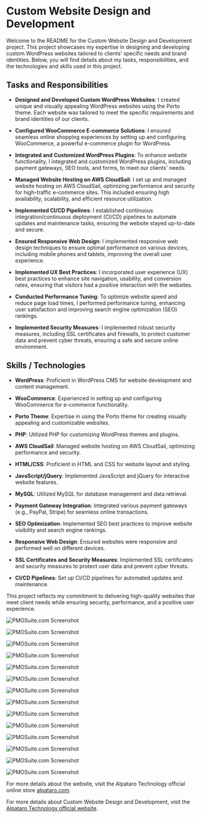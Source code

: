 # Custom Website Design and Development

Welcome to the README for the Custom Website Design and Development project. This project showcases my expertise in designing and developing custom WordPress websites tailored to clients' specific needs and brand identities. Below, you will find details about my tasks, responsibilities, and the technologies and skills used in this project.

## Tasks and Responsibilities

- **Designed and Developed Custom WordPress Websites**: I created unique and visually appealing WordPress websites using the Porto theme. Each website was tailored to meet the specific requirements and brand identities of our clients.

- **Configured WooCommerce E-commerce Solutions**: I ensured seamless online shopping experiences by setting up and configuring WooCommerce, a powerful e-commerce plugin for WordPress.

- **Integrated and Customized WordPress Plugins**: To enhance website functionality, I integrated and customized WordPress plugins, including payment gateways, SEO tools, and forms, to meet our clients' needs.

- **Managed Website Hosting on AWS CloudSail**: I set up and managed website hosting on AWS CloudSail, optimizing performance and security for high-traffic e-commerce sites. This included ensuring high availability, scalability, and efficient resource utilization.

- **Implemented CI/CD Pipelines**: I established continuous integration/continuous deployment (CI/CD) pipelines to automate updates and maintenance tasks, ensuring the website stayed up-to-date and secure.

- **Ensured Responsive Web Design**: I implemented responsive web design techniques to ensure optimal performance on various devices, including mobile phones and tablets, improving the overall user experience.

- **Implemented UX Best Practices**: I incorporated user experience (UX) best practices to enhance site navigation, usability, and conversion rates, ensuring that visitors had a positive interaction with the websites.

- **Conducted Performance Tuning**: To optimize website speed and reduce page load times, I performed performance tuning, enhancing user satisfaction and improving search engine optimization (SEO) rankings.

- **Implemented Security Measures**: I implemented robust security measures, including SSL certificates and firewalls, to protect customer data and prevent cyber threats, ensuring a safe and secure online environment.

## Skills / Technologies

- **WordPress**: Proficient in WordPress CMS for website development and content management.

- **WooCommerce**: Experienced in setting up and configuring WooCommerce for e-commerce functionality.

- **Porto Theme**: Expertise in using the Porto theme for creating visually appealing and customizable websites.

- **PHP**: Utilized PHP for customizing WordPress themes and plugins.

- **AWS CloudSail**: Managed website hosting on AWS CloudSail, optimizing performance and security.

- **HTML/CSS**: Proficient in HTML and CSS for website layout and styling.

- **JavaScript/jQuery**: Implemented JavaScript and jQuery for interactive website features.

- **MySQL**: Utilized MySQL for database management and data retrieval.

- **Payment Gateway Integration**: Integrated various payment gateways (e.g., PayPal, Stripe) for seamless online transactions.

- **SEO Optimization**: Implemented SEO best practices to improve website visibility and search engine rankings.

- **Responsive Web Design**: Ensured websites were responsive and performed well on different devices.

- **SSL Certificates and Security Measures**: Implemented SSL certificates and security measures to protect user data and prevent cyber threats.

- **CI/CD Pipelines**: Set up CI/CD pipelines for automated updates and maintenance.

This project reflects my commitment to delivering high-quality websites that meet client needs while ensuring security, performance, and a positive user experience.

![PMOSuite.com Screenshot](screenshots/marketplace_01.png)

![PMOSuite.com Screenshot](screenshots/marketplace_02.png)

![PMOSuite.com Screenshot](screenshots/marketplace_03.png)

![PMOSuite.com Screenshot](screenshots/marketplace_04.png)

![PMOSuite.com Screenshot](screenshots/marketplace_05.png)

![PMOSuite.com Screenshot](screenshots/marketplace_06.png)

![PMOSuite.com Screenshot](screenshots/marketplace_07.png)

![PMOSuite.com Screenshot](screenshots/marketplace_08.png)

![PMOSuite.com Screenshot](screenshots/marketplace_09.png)

![PMOSuite.com Screenshot](screenshots/marketplace_10.png)

![PMOSuite.com Screenshot](screenshots/marketplace_11.png)

![PMOSuite.com Screenshot](screenshots/marketplace_12.png)

![PMOSuite.com Screenshot](screenshots/marketplace_13.png)

![PMOSuite.com Screenshot](screenshots/marketplace_14.png)

For more details about the website, visit the Alpataro Technology official online store [alpataro.com](https://alpataro.com).

For more details about Custom Website Design and Development, visit the [Alpataro Technology official website](https://alpatarotechnology.com/alpataro.html#website-design).
